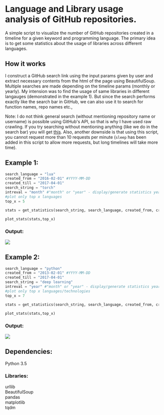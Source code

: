 # Language and Library usage analysis of GitHub repositories.

A simple script to visualize the number of GitHub repositories created in a timeline for a given keyword and programming language. The primary idea is to get some statistics about the usage of libraries across different languages.

## How it works  
I construct a GitHub search link using the input params given by user and extract necessary contents from the html of the page using BeautifulSoup. Multiple searches are made depending on the timeline params (monthly or yearly). My intension was to find the usage of same libraries in different langauges (demonstrated in the example 1). But since the search performs exactly like the search bar in GitHub, we can also use it to search for function names, repo names etc.,

Note: I do not think general search (without mentioning repository name or username) is possible using GitHub's API, so that is why I have used raw crawling. If you try searching without mentioning anything (like we do in the search bar) you will get [this](https://api.github.com/search/code?q=addClass+in:file+language:js). Also, another downside is that using this script, you cannot request more than 10 requests per minute (`sleep` has been added in this script to allow more requests, but long timelines will take more time).

## Example 1:
 
```python
search_language = "lua"
created_from = "2016-02-01" #YYYY-MM-DD
created_till = "2017-04-01"
search_string = "torch"
intreval = "month" #"month" or "year" - display/generate statistics yearly or monthly
#plot only top x languages  
top_x = 5

stats = get_statistics(search_string, search_language, created_from, created_till)

plot_stats(stats,top_x)
```

### Output:  

<img src="https://github.com/pavitrakumar78/GitHub-repository-creation-statistics-using-programming-language-and-keyword/blob/master/sample.png" />  


## Example 2:

```python
search_language = "python"
created_from = "2013-02-01" #YYYY-MM-DD
created_till = "2017-04-01"
search_string = "deep learning"
intreval = "year" #"month" or "year" - display/generate statistics yearly or monthly
#plot only top x languages/technologies  
top_x = 7

stats = get_statistics(search_string, search_language, created_from, created_till)

plot_stats(stats,top_x)
```
### Output:  

<img src="https://github.com/pavitrakumar78/GitHub-repository-creation-statistics-using-programming-language-and-keyword/blob/master/sample2.png" />  

## Dependencies:
Python 3.5  

### Libraries:  
urllib  
BeautifulSoup  
pandas  
matplotlib  
tqdm  

